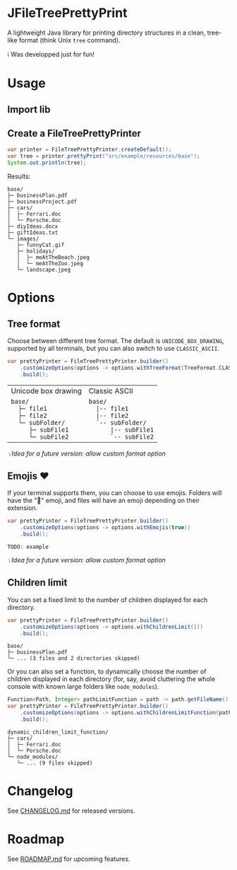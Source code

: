 # JFileTreePrettyPrint

A lightweight Java library for printing directory structures in a clean, tree-like format (think Unix `tree` command).

ℹ️ Was developped just for fun!

# Usage

## Import lib


## Create a FileTreePrettyPrinter
```java
var printer = FileTreePrettyPrinter.createDefault();
var tree = printer.prettyPrint("src/example/resources/base");
System.out.println(tree);
```

Results:
```
base/
├─ businessPlan.pdf
├─ businessProject.pdf
├─ cars/
│  ├─ Ferrari.doc
│  └─ Porsche.doc
├─ diyIdeas.docx
├─ giftIdeas.txt
└─ images/
   ├─ funnyCat.gif
   ├─ holidays/
   │  ├─ meAtTheBeach.jpeg
   │  └─ meAtTheZoo.jpeg
   └─ landscape.jpeg
```

# Options

## Tree format
Choose between different tree format.
The default is `UNICODE_BOX_DRAWING`, supported by all terminals, but you can also switch to use `CLASSIC_ASCII`.

```java
var prettyPrinter = FileTreePrettyPrinter.builder()
    .customizeOptions(options -> options.withTreeFormat(TreeFormat.CLASSIC_ASCII)) // UNICODE_BOX_DRAWING (default) or CLASSIC_ASCII
    .build();
```

<table>
    <tr>
        <td>Unicode box drawing</td>
        <td>Classic ASCII</td>
    </tr>
    <tr>
        <td>
            <code>base/
  ├─ file1
  ├─ file2
  └─ subFolder/
     ├─ subFile1
     └─ subFile2</code>
        </td>
        <td>
            <code>base/
  |-- file1
  |-- file2
  `-- subFolder/
      |-- subFile1
      `-- subFile2</code>
        </td>
    </tr>
</table>

*💡Idea for a future version: allow custom format option*


## Emojis ❤️
If your terminal supports them, you can choose to use emojis.
Folders will have the "📂" emoji, and files will have an emoji depending on their extension.

```java
var prettyPrinter = FileTreePrettyPrinter.builder()
    .customizeOptions(options -> options.withEmojis(true))
    .build();
```

```
TODO: example
```

*💡Idea for a future version: allow custom format option*

## Children limit
You can set a fixed limit to the number of children displayed for each directory.

```java
var prettyPrinter = FileTreePrettyPrinter.builder()
    .customizeOptions(options -> options.withChildrenLimit(1))
    .build();
```

```
base/
├─ businessPlan.pdf
└─ ... (3 files and 2 directories skipped)
```

Or you can also set a function, to dynamically choose the number of children displayed in each directory (for, say, avoid cluttering the whole console with known large folders like `node_modules`).
```java
Function<Path, Integer> pathLimitFunction = path -> path.getFileName().toString().equals("node_modules") ? 0 : -1; // Negative value means "no limit"
var prettyPrinter = FileTreePrettyPrinter.builder()
    .customizeOptions(options -> options.withChildrenLimitFunction(pathLimitFunction)) 
    .build();
```
```
dynamic_children_limit_function/
├─ cars/
│  ├─ Ferrari.doc
│  └─ Porsche.doc
└─ node_modules/
   └─ ... (9 files skipped)
```

# Changelog
See [CHANGELOG.md](CHANGELOG.md) for released versions.

# Roadmap
See [ROADMAP.md](ROADMAP.md) for upcoming features.

